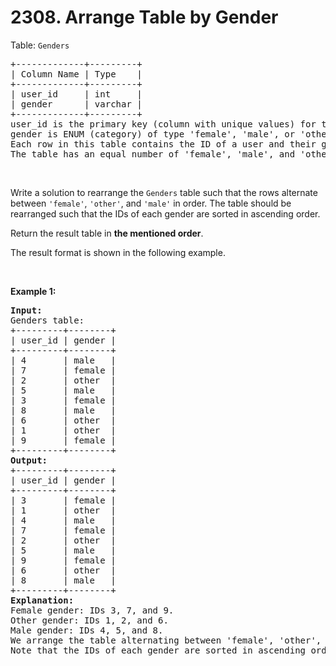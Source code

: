 # 2308. Arrange Table by Gender

<p>Table: <code>Genders</code></p>

<pre>
+-------------+---------+
| Column Name | Type    |
+-------------+---------+
| user_id     | int     |
| gender      | varchar |
+-------------+---------+
user_id is the primary key (column with unique values) for this table.
gender is ENUM (category) of type &#39;female&#39;, &#39;male&#39;, or &#39;other&#39;.
Each row in this table contains the ID of a user and their gender.
The table has an equal number of &#39;female&#39;, &#39;male&#39;, and &#39;other&#39;.
</pre>

<p>&nbsp;</p>

<p>Write a solution&nbsp;to rearrange the <code>Genders</code> table such that the rows alternate between <code>&#39;female&#39;</code>, <code>&#39;other&#39;</code>, and <code>&#39;male&#39;</code> in order. The table should be rearranged such that the IDs of each gender are sorted in ascending order.</p>

<p>Return the result table in <strong>the mentioned order</strong>.</p>

<p>The&nbsp;result format is shown in the following example.</p>

<p>&nbsp;</p>
<p><strong class="example">Example 1:</strong></p>

<pre>
<strong>Input:</strong> 
Genders table:
+---------+--------+
| user_id | gender |
+---------+--------+
| 4       | male   |
| 7       | female |
| 2       | other  |
| 5       | male   |
| 3       | female |
| 8       | male   |
| 6       | other  |
| 1       | other  |
| 9       | female |
+---------+--------+
<strong>Output:</strong> 
+---------+--------+
| user_id | gender |
+---------+--------+
| 3       | female |
| 1       | other  |
| 4       | male   |
| 7       | female |
| 2       | other  |
| 5       | male   |
| 9       | female |
| 6       | other  |
| 8       | male   |
+---------+--------+
<strong>Explanation:</strong> 
Female gender: IDs 3, 7, and 9.
Other gender: IDs 1, 2, and 6.
Male gender: IDs 4, 5, and 8.
We arrange the table alternating between &#39;female&#39;, &#39;other&#39;, and &#39;male&#39;.
Note that the IDs of each gender are sorted in ascending order.
</pre>
